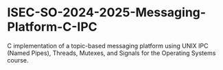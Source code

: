 # ISEC-SO-2024-2025-Messaging-Platform-C-IPC
C implementation of a topic-based messaging platform using UNIX IPC (Named Pipes), Threads, Mutexes, and Signals for the Operating Systems course.
